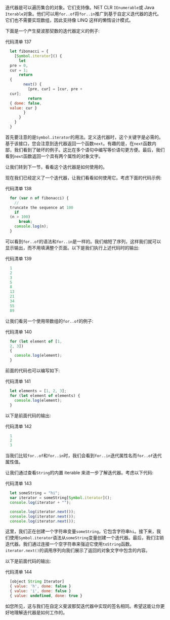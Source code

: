 迭代器是可以遍历集合的对象。它们支持像。NET CLR `IEnumerable`或 Java `Iterable`对象。他们可以用`for..of`将`for..in`推广到基于自定义迭代器的迭代。它们也不需要实现数组，因此支持像 LINQ 这样的懒惰设计模式。

下面是一个产生斐波那契数的迭代器定义的例子:

代码清单 137

```js
  let fibonacci = {
    [Symbol.iterator]() {
      let
  pre = 0,
  cur = 1;
      return
  {
        next() {
          [pre, cur] = [cur, pre +
  cur];
          return
  { done: false,
  value: cur }
        }
      }
    }
  }

```

首先要注意的是`Symbol.iterator`的用法。定义迭代器时，这个关键字是必需的。基于该接口，您会注意到迭代器返回一个函数`next`。有趣的是，在`next`函数内部，我们看到了破坏的例子。这比在多个语句中编写等价语句更方便。最后，我们看到`next`函数返回一个具有两个属性的对象文字。

让我们转到下一节，看看这个迭代器是如何使用的。

现在我们已经定义了一个迭代器，让我们看看如何使用它。考虑下面的代码示例:

代码清单 138

```js
  for (var n of fibonacci) {
    //
  truncate the sequence at 100
    if
  (n > 100)
      break;
    console.log(n);
  }

```

可以看到`for..of`的语法和`for..in`是一样的。我们缩短了序列，这样我们就可以显示输出，而不用填满整个页面。以下是我们执行上述代码时的输出:

代码清单 139

```js
  1
  2
  3
  5
  8
  13
  21
  34
  55
  89

```

让我们看另一个使用带数组的`for..of`的例子:

代码清单 140

```js
  for (let element of [1,
  2, 3])
  {
    console.log(element);
  }

```

前面的代码也可以编写如下:

代码清单 141

```js
  let elements = [1, 2, 3];
  for (let element of elements) {
    console.log(element);
  }

```

以下是前面代码的输出:

代码清单 142

```js
  1
  2
  3

```

当我们比较`for..of`和`for..in`时，我们会看到`for..in`迭代属性名而`for..of`迭代属性值。

让我们通过查看`String`的内置 iterable 来进一步了解迭代器。考虑以下代码:

代码清单 143

```js
  let someString = "hi";
  var iterator = someString[Symbol.iterator]();
  console.log(iterator + "");

  console.log(iterator.next());
  console.log(iterator.next());
  console.log(iterator.next());

```

这里，我们正在创建一个字符串变量`someString`，它包含字符串`hi`。接下来，我们使用`Symbol.iterator`语法从`someString`变量创建一个迭代器。最后，我们注销迭代器。我们通过连接一个空字符串来强迫它使用`toString`函数。`iterator.next()`的调用序列向我们展示了返回的对象文字中包含的内容。

以下是前面代码的输出:

代码清单 144

```js
  [object String Iterator]
  { value: 'h', done: false }
  { value: 'i', done: false }
  { value: undefined, done: true }

```

如您所见，这与我们在自定义斐波那契迭代器中实现的签名相同。希望这能让你更好地理解迭代器是如何工作的。